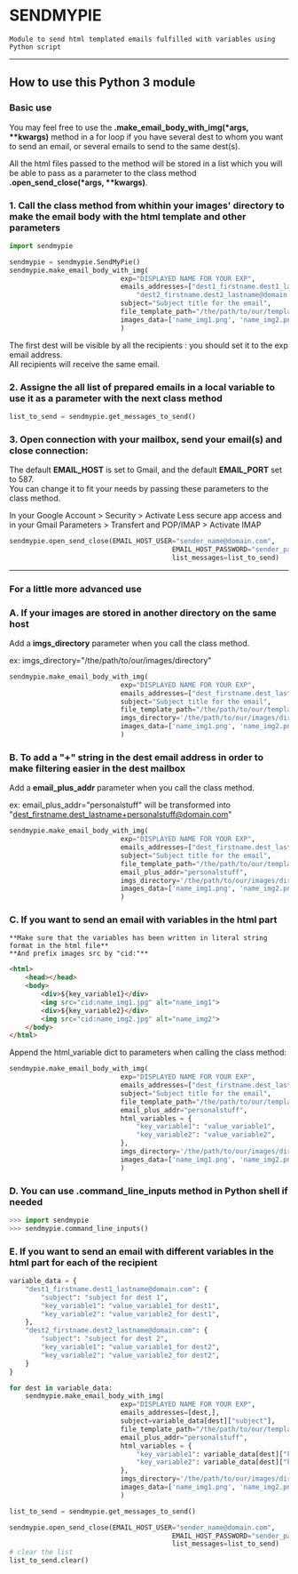 # SENDMYPIE #

    Module to send html templated emails fulfilled with variables using Python script  

---

## How to use this Python 3 module ##

### Basic use ###

You may feel free to use the __.make_email_body_with_img(*args, **kwargs)__ method in a for loop if you have several dest to whom you want to send an email, or several emails to send to the same dest(s).  

All the html files passed to the method will be stored in a list which you will be able to pass as a parameter to the class method __.open_send_close(*args, **kwargs)__.  

### 1. Call the class method from whithin your images' directory to make the email body with the html template and other parameters ###  

```python
import sendmypie

sendmypie = sendmypie.SendMyPie()
sendmypie.make_email_body_with_img(
                            exp="DISPLAYED NAME FOR YOUR EXP",  
                            emails_addresses=["dest1_firstname.dest1_lastname@domain.com", 
                                "dest2_firstname.dest2_lastname@domain.com",],  
                            subject="Subject title for the email",  
                            file_template_path="/the/path/to/our/template_email.html",  
                            images_data=['name_img1.png', 'name_img2.png', ]  
                            )  
```

The first dest will be visible by all the recipients : you should set it to the exp email address.  
All recipients will receive the same email.  

### 2. Assigne the all list of prepared emails in a local variable to use it as a parameter with the next class method ###  

```python
list_to_send = sendmypie.get_messages_to_send()
```

### 3. Open connection with your mailbox, send your email(s) and close connection: ###  

The default __EMAIL_HOST__ is set to Gmail, and the default __EMAIL_PORT__ set to 587.  
You can change it to fit your needs by passing these parameters to the class method.

In your Google Account > Security > Activate Less secure app access and in your Gmail Parameters > Transfert and POP/IMAP > Activate IMAP

```python
sendmypie.open_send_close(EMAIL_HOST_USER="sender_name@domain.com",  
                                         EMAIL_HOST_PASSWORD="sender_password",  
                                         list_messages=list_to_send)
```

---  

### For a little more advanced use ###

### A. If your images are stored in another directory on the same host ###  

Add a __imgs_directory__ parameter when you call the class method.  

ex: imgs_directory="/the/path/to/our/images/directory"

```python
sendmypie.make_email_body_with_img(
                            exp="DISPLAYED NAME FOR YOUR EXP",  
                            emails_addresses=["dest_firstname.dest_lastname@domain.com",],  
                            subject="Subject title for the email",  
                            file_template_path="/the/path/to/our/template_email.html",  
                            imgs_directory='/the/path/to/our/images/directory',  
                            images_data=['name_img1.png', 'name_img2.png', ]  
                            ) 
```

### B. To add a "+" string in the dest email address in order to make filtering easier in the dest mailbox ###  

Add a __email_plus_addr__ parameter when you call the class method.  

ex: email_plus_addr="personalstuff" will be transformed into "dest_firstname.dest_lastname+personalstuff@domain.com"

```python
sendmypie.make_email_body_with_img(
                            exp="DISPLAYED NAME FOR YOUR EXP",  
                            emails_addresses=["dest_firstname.dest_lastname@domain.com",],  
                            subject="Subject title for the email",  
                            file_template_path="/the/path/to/our/template_email.html",  
                            email_plus_addr="personalstuff", 
                            imgs_directory='/the/path/to/our/images/directory',  
                            images_data=['name_img1.png', 'name_img2.png', ]  
                            ) 
```

### C. If you want to send an email with variables in the html part ###  
    **Make sure that the variables has been written in literal string format in the html file** 
    **And prefix images src by "cid:"**

```html
<html>
    <head></head>
    <body>
        <div>${key_variable1}</div>
        <img src="cid:name_img1.jpg" alt="name_img1">
        <div>${key_variable2}</div>
        <img src="cid:name_img2.jpg" alt="name_img2">
    </body>
</html>
```

Append the html_variable dict to parameters when calling the class method:

```python
sendmypie.make_email_body_with_img(
                            exp="DISPLAYED NAME FOR YOUR EXP",  
                            emails_addresses=["dest_firstname.dest_lastname@domain.com",],  
                            subject="Subject title for the email",  
                            file_template_path="/the/path/to/our/template_email.html",  
                            email_plus_addr="personalstuff",  
                            html_variables = {
                                "key_variable1": "value_variable1", 
                                "key_variable2": "value_variable2", 
                            },
                            imgs_directory='/the/path/to/our/images/directory',  
                            images_data=['name_img1.png', 'name_img2.png', ]  
                            ) 
```

### D. You can use __.command_line_inputs__ method in Python shell if needed ###  

```python
>>> import sendmypie
>>> sendmypie.command_line_inputs()
```


### E. If you want to send an email with different variables in the html part for each of the recipient ###  


```python
variable_data = {
    "dest1_firstname.dest1_lastname@domain.com": {
        "subject": "subject for dest 1",
        "key_variable1": "value_variable1_for dest1",
        "key_variable2": "value_variable2_for dest1",
    },
    "dest2_firstname.dest2_lastname@domain.com": {
        "subject": "subject for dest 2",
        "key_variable1": "value_variable1_for dest2",
        "key_variable2": "value_variable2_for dest2",
    }
}

for dest in variable_data:
    sendmypie.make_email_body_with_img(
                            exp="DISPLAYED NAME FOR YOUR EXP",  
                            emails_addresses=[dest,],  
                            subject=variable_data[dest]["subject"],  
                            file_template_path="/the/path/to/our/template_email.html",  
                            email_plus_addr="personalstuff",  
                            html_variables = {
                                "key_variable1": variable_data[dest]["key_variable1"], 
                                "key_variable2": variable_data[dest]["key_variable2"], 
                            },
                            imgs_directory='/the/path/to/our/images/directory',  
                            images_data=['name_img1.png', 'name_img2.png', ]  
                            ) 

list_to_send = sendmypie.get_messages_to_send()

sendmypie.open_send_close(EMAIL_HOST_USER="sender_name@domain.com",  
                                         EMAIL_HOST_PASSWORD="sender_password",  
                                         list_messages=list_to_send)
# clear the list
list_to_send.clear()
```